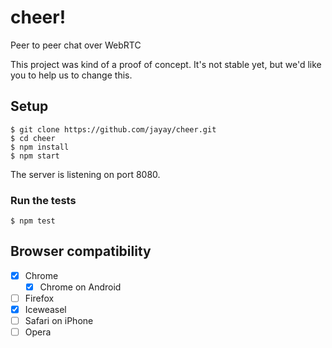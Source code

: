 # cheer!

Peer to peer chat over WebRTC

This project was kind of a proof of concept.
It's not stable yet, but we'd like you to help us to change this.

## Setup

```
$ git clone https://github.com/jayay/cheer.git
$ cd cheer
$ npm install
$ npm start
```

The server is listening on port 8080.

### Run the tests

```
$ npm test
```

## Browser compatibility

- [x] Chrome
  - [x] Chrome on Android
- [ ] Firefox
- [x] Iceweasel
- [ ] Safari on iPhone
- [ ] Opera
